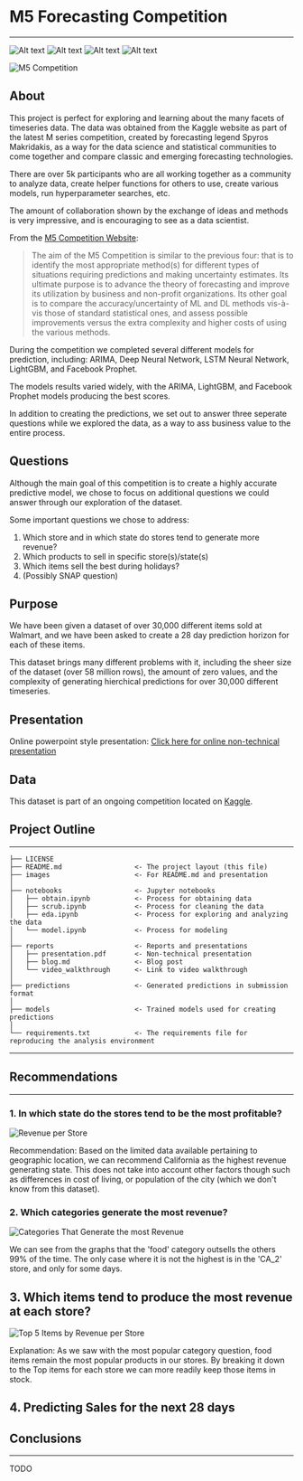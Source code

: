 # M5 Forecasting Competition
------------

![Alt text](https://img.shields.io/github/license/torokmg/m5-time-series?style=plastic)
![Alt text](https://img.shields.io/github/repo-size/torokmg/m5-time-series?style=plastic)
![Alt text](https://img.shields.io/github/last-commit/torokmg/m5-time-series?style=plastic)
![Alt text](https://img.shields.io/github/stars/torokmg/m5-time-series?style=social)

![M5 Competition](./images/m5_competition.jpeg)

## About
This project is perfect for exploring and learning about the many facets of timeseries data. The data was obtained from the Kaggle website as part of the latest M series competition, created by forecasting legend Spyros Makridakis, as a way for the data science and statistical communities to come together and compare classic and emerging forecasting technologies.

There are over 5k participants who are all working together as a community to analyze data, create helper functions for others to use, create various models, run hyperparameter searches, etc.

The amount of collaboration shown by the exchange of ideas and methods is very impressive, and is encouraging to see as a data scientist.

From the [M5 Competition Website](https://mofc.unic.ac.cy/m5-competition/):
<blockquote>
The aim of the M5 Competition is similar to the previous four: that is to identify the most appropriate method(s) for different types of situations requiring predictions and making uncertainty estimates. Its ultimate purpose is to advance the theory of forecasting and improve its utilization by business and non-profit organizations. Its other goal is to compare the accuracy/uncertainty of ML and DL methods vis-à-vis those of standard statistical ones, and assess possible improvements versus the extra complexity and higher costs of using the various methods.</blockquote>

During the competition we completed several different models for prediction, including: ARIMA, Deep Neural Network, LSTM Neural Network, LightGBM, and Facebook Prophet.

The models results varied widely, with the ARIMA, LightGBM, and Facebook Prophet models producing the best scores.

In addition to creating the predictions, we set out to answer three seperate questions while we explored the data, as a way to ass business value to the entire process.


## Questions
Although the main goal of this competition is to create a highly accurate predictive model, we chose to focus on additional questions we could answer through our exploration of the dataset.

Some important questions we chose to address:
1. Which store and in which state do stores tend to generate more revenue?
2. Which products to sell in specific store(s)/state(s)
3. Which items sell the best during holidays?
4. (Possibly SNAP question)


## Purpose
We have been given a dataset of over 30,000 different items sold at Walmart, and we have been asked to create a 28 day prediction horizon for each of these items.

This dataset brings many different problems with it, including the sheer size of the dataset (over 58 million rows), the amount of zero values, and the complexity of generating hierchical predictions for over 30,000 different timeseries.

## Presentation
Online powerpoint style presentation:
[Click here for online non-technical presentation](https://github.com/torokmg/m5-time-series/blob/master/Walmart%20Time%20Series%20Analysis.pdf)


## Data
This dataset is part of an ongoing competition located on [Kaggle](https://www.kaggle.com/c/m5-forecasting-accuracy).


## Project Outline
------------

    ├── LICENSE
    ├── README.md                  <- The project layout (this file)
    ├── images                     <- For README.md and presentation
    │
    ├── notebooks                  <- Jupyter notebooks
    │   ├── obtain.ipynb           <- Process for obtaining data
    │   ├── scrub.ipynb            <- Process for cleaning the data
    │   ├── eda.ipynb              <- Process for exploring and analyzing the data
    │   └── model.ipynb            <- Process for modeling
    │
    ├── reports                    <- Reports and presentations
    │   ├── presentation.pdf       <- Non-technical presentation
    │   ├── blog.md                <- Blog post
    │   └── video_walkthrough      <- Link to video walkthrough
    │
    ├── predictions                <- Generated predictions in submission format
    │
    ├── models                     <- Trained models used for creating predictions
    │
    └── requirements.txt           <- The requirements file for reproducing the analysis environment
   

--------

## Recommendations
------------
### 1. In which state do the stores tend to be the most profitable?

![Revenue per Store](./images/revenue_per_store.png)

Recommendation: Based on the limited data available pertaining to geographic location, we can recommend California as the highest revenue generating state. This does not take into account other factors though such as differences in cost of living, or population of the city (which we don't know from this dataset).

### 2. Which categories generate the most revenue?

![Categories That Generate the most Revenue](./images/cat_revenue.png)

We can see from the graphs that the 'food' category outsells the others 99% of the time. The only case where it is not the highest is in the 'CA_2' store, and only for some days.


## 3. Which items tend to produce the most revenue at each store?
![Top 5 Items by Revenue per Store](./images/top_5_per_store.png)


 
Explanation: As we saw with the most popular category question, food items remain the most popular products in our stores.  By breaking it down to the Top items for each store we can more readily keep those items in stock.

## 4. Predicting Sales for the next 28 days



## Conclusions
------------
TODO

